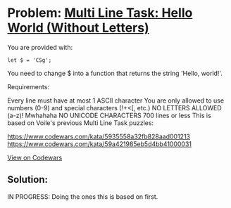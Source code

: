 # Problem: [Multi Line Task: Hello World (Without Letters)](https://www.codewars.com/kata/multi-line-task-hello-world-without-letters)

You are provided with:
```
let $ = 'CSg';
```
You need to change $ into a function that returns the string 'Hello, world!'.

Requirements:

Every line must have at most 1 ASCII character
You are only allowed to use numbers (0-9) and special characters (!+<[, etc.)
NO LETTERS ALLOWED (a-z)! Mwhahaha
NO UNICODE CHARACTERS
700 lines or less
This is based on Voile's previous Multi Line Task puzzles:

https://www.codewars.com/kata/5935558a32fb828aad001213
https://www.codewars.com/kata/59a421985eb5d4bb41000031

[View on Codewars](https://www.codewars.com/kata/multi-line-task-hello-world-without-letters)

## Solution:

IN PROGRESS: Doing the ones this is based on first. 
